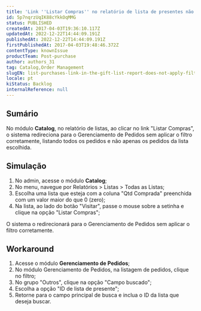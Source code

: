 ```yaml
---
title: 'Link ''Listar Compras'' no relatório de lista de presentes não aplica o filtro corretamente no Gerenciamento de Pedidos'
id: 5p7nqrzUqIK88cYkkOqMMG
status: PUBLISHED
createdAt: 2017-04-03T19:36:10.117Z
updatedAt: 2022-12-22T14:44:09.191Z
publishedAt: 2022-12-22T14:44:09.191Z
firstPublishedAt: 2017-04-03T19:48:46.372Z
contentType: knownIssue
productTeam: Post-purchase
author: authors_31
tag: Catalog,Order Management
slugEN: list-purchases-link-in-the-gift-list-report-does-not-apply-filter-correctly-in-orders-managment
locale: pt
kiStatus: Backlog
internalReference: null
---
```


## Sumário

No módulo __Catalog__, no relatório de listas, ao clicar no link "Listar Compras", o sistema redireciona para o Gerenciamento de Pedidos sem aplicar o filtro corretamente, listando todos os pedidos e não apenas os pedidos da lista escolhida.

## Simulação

1. No admin, acesse o módulo __Catalog__;
2. No menu, navegue por Relatórios > Listas > Todas as Listas;
3. Escolha uma lista que esteja com a coluna "Qtd Comprada" preenchida com um valor maior do que 0 (zero);
4. Na lista, ao lado do botão "Visitar", passe o mouse sobre a setinha e clique na opção "Listar Compras";

O sistema o redirecionará para o Gerenciamento de Pedidos sem aplicar o filtro corretamente.

## Workaround

1. Acesse o módulo __Gerenciamento de Pedidos__;
2. No módulo Gerenciamento de Pedidos, na listagem de pedidos, clique no filtro;
3. No grupo "Outros", clique na opção "Campo buscado";
4. Escolha a opção "ID de lista de presente";
5. Retorne para o campo principal de busca e inclua o ID da lista que deseja buscar.

